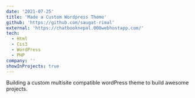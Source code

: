 ```yaml
---
date: '2021-07-25'
title: 'Made a Custom Wordpress Theme'
github: 'https://github.com/saugat-rimal'
external: 'https://chatbooknepal.000webhostapp.com/'
tech:
  - Html
  - Css3
  - WordPress
  - PHP
company: ''
showInProjects: true
---
```


Building a custom multisite compatible wordPress theme to build awesome projects.

